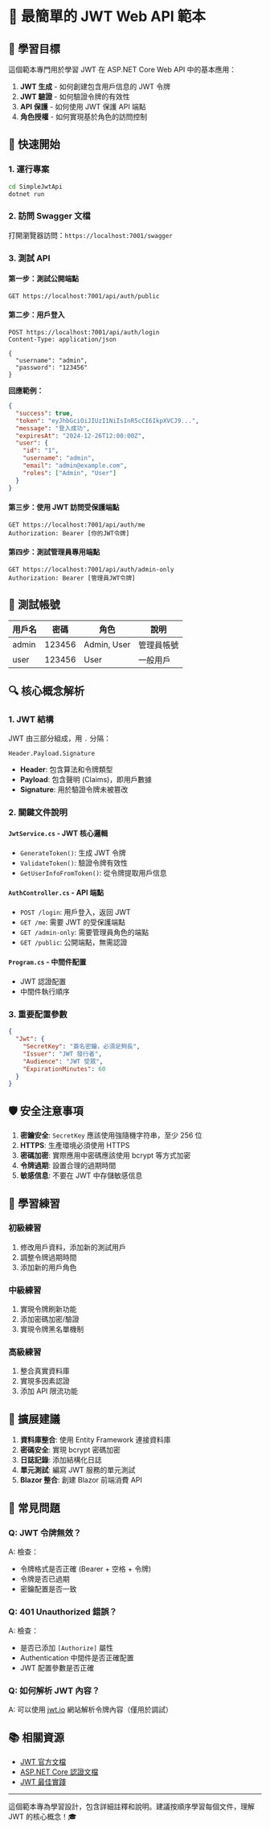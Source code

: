 # 🔐 最簡單的 JWT Web API 範本

## 📖 學習目標

這個範本專門用於學習 JWT 在 ASP.NET Core Web API 中的基本應用：

1. **JWT 生成** - 如何創建包含用戶信息的 JWT 令牌
2. **JWT 驗證** - 如何驗證令牌的有效性
3. **API 保護** - 如何使用 JWT 保護 API 端點
4. **角色授權** - 如何實現基於角色的訪問控制

## 🚀 快速開始

### 1. 運行專案
```bash
cd SimpleJwtApi
dotnet run
```

### 2. 訪問 Swagger 文檔
打開瀏覽器訪問：`https://localhost:7001/swagger`

### 3. 測試 API

#### 第一步：測試公開端點
```http
GET https://localhost:7001/api/auth/public
```

#### 第二步：用戶登入
```http
POST https://localhost:7001/api/auth/login
Content-Type: application/json

{
  "username": "admin",
  "password": "123456"
}
```

**回應範例：**
```json
{
  "success": true,
  "token": "eyJhbGciOiJIUzI1NiIsInR5cCI6IkpXVCJ9...",
  "message": "登入成功",
  "expiresAt": "2024-12-26T12:00:00Z",
  "user": {
    "id": "1",
    "username": "admin",
    "email": "admin@example.com",
    "roles": ["Admin", "User"]
  }
}
```

#### 第三步：使用 JWT 訪問受保護端點
```http
GET https://localhost:7001/api/auth/me
Authorization: Bearer [你的JWT令牌]
```

#### 第四步：測試管理員專用端點
```http
GET https://localhost:7001/api/auth/admin-only
Authorization: Bearer [管理員JWT令牌]
```

## 👥 測試帳號

| 用戶名 | 密碼   | 角色        | 說明       |
|--------|--------|-------------|------------|
| admin  | 123456 | Admin, User | 管理員帳號 |
| user   | 123456 | User        | 一般用戶   |

## 🔍 核心概念解析

### 1. JWT 結構
JWT 由三部分組成，用 `.` 分隔：
```
Header.Payload.Signature
```

- **Header**: 包含算法和令牌類型
- **Payload**: 包含聲明 (Claims)，即用戶數據
- **Signature**: 用於驗證令牌未被篡改

### 2. 關鍵文件說明

#### `JwtService.cs` - JWT 核心邏輯
- `GenerateToken()`: 生成 JWT 令牌
- `ValidateToken()`: 驗證令牌有效性
- `GetUserInfoFromToken()`: 從令牌提取用戶信息

#### `AuthController.cs` - API 端點
- `POST /login`: 用戶登入，返回 JWT
- `GET /me`: 需要 JWT 的受保護端點
- `GET /admin-only`: 需要管理員角色的端點
- `GET /public`: 公開端點，無需認證

#### `Program.cs` - 中間件配置
- JWT 認證配置
- 中間件執行順序

### 3. 重要配置參數

```json
{
  "Jwt": {
    "SecretKey": "簽名密鑰，必須足夠長",
    "Issuer": "JWT 發行者",
    "Audience": "JWT 受眾",
    "ExpirationMinutes": 60
  }
}
```

## 🛡️ 安全注意事項

1. **密鑰安全**: `SecretKey` 應該使用強隨機字符串，至少 256 位
2. **HTTPS**: 生產環境必須使用 HTTPS
3. **密碼加密**: 實際應用中密碼應該使用 bcrypt 等方式加密
4. **令牌過期**: 設置合理的過期時間
5. **敏感信息**: 不要在 JWT 中存儲敏感信息

## 📝 學習練習

### 初級練習
1. 修改用戶資料，添加新的測試用戶
2. 調整令牌過期時間
3. 添加新的用戶角色

### 中級練習
1. 實現令牌刷新功能
2. 添加密碼加密/驗證
3. 實現令牌黑名單機制

### 高級練習
1. 整合真實資料庫
2. 實現多因素認證
3. 添加 API 限流功能

## 🔧 擴展建議

1. **資料庫整合**: 使用 Entity Framework 連接資料庫
2. **密碼安全**: 實現 bcrypt 密碼加密
3. **日誌記錄**: 添加結構化日誌
4. **單元測試**: 編寫 JWT 服務的單元測試
5. **Blazor 整合**: 創建 Blazor 前端消費 API

## 🐛 常見問題

### Q: JWT 令牌無效？
A: 檢查：
- 令牌格式是否正確 (Bearer + 空格 + 令牌)
- 令牌是否已過期
- 密鑰配置是否一致

### Q: 401 Unauthorized 錯誤？
A: 檢查：
- 是否已添加 `[Authorize]` 屬性
- Authentication 中間件是否正確配置
- JWT 配置參數是否正確

### Q: 如何解析 JWT 內容？
A: 可以使用 [jwt.io](https://jwt.io) 網站解析令牌內容（僅用於調試）

## 📚 相關資源

- [JWT 官方文檔](https://jwt.io/)
- [ASP.NET Core 認證文檔](https://docs.microsoft.com/aspnet/core/security/authentication/)
- [JWT 最佳實踐](https://auth0.com/blog/a-look-at-the-latest-draft-for-jwt-bcp/)

---

這個範本專為學習設計，包含詳細註釋和說明。建議按順序學習每個文件，理解 JWT 的核心概念！🎓 